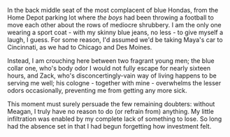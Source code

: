 In the back middle seat of the most complacent of blue Hondas, from the Home Depot parking lot where *the boys* had been throwing a football to move each other about the rows of mediocre shrubbery. I am the only one wearing a sport coat - with my skinny blue jeans, no less - to give myself a laugh, I guess. For some reason, I'd assumed we'd be taking Maya's car to Cincinnati, as we had to Chicago and Des Moines.

Instead, I am crouching here between two fragrant young men; the blue collar one, who's body odor I would not fully escape for nearly sixteen hours, and Zack, who's disconcertingly-vain way of living happens to be serving me well; his cologne - together with mine - overwhelms the lesser odors occasionally, preventing me from getting any more sick.

This moment must surely persuade the few remaining doubters: without Meagan, I truly have no reason to do (or refrain from) anything. My little infiltration was enabled by my complete lack of something to lose. So long had the absence set in that I had begun forgetting how investment felt.
